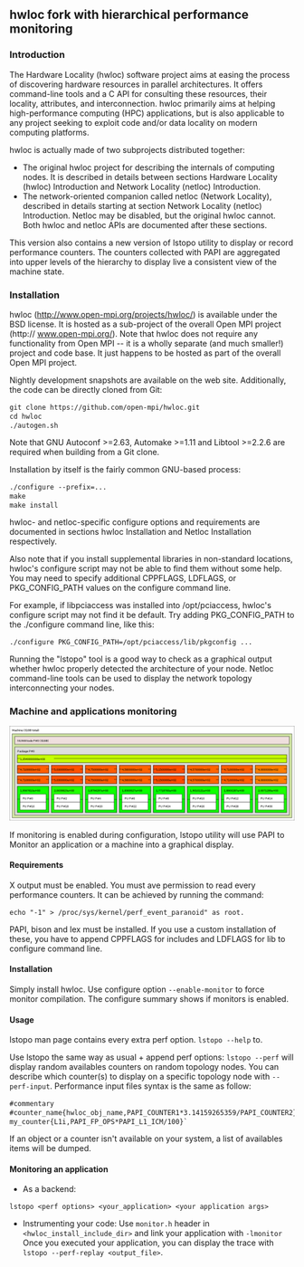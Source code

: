 ## hwloc fork with hierarchical performance monitoring
### Introduction

The Hardware Locality (hwloc) software project aims at easing the process of
discovering hardware resources in parallel architectures. It offers
command-line tools and a C API for consulting these resources, their locality,
attributes, and interconnection. hwloc primarily aims at helping
high-performance computing (HPC) applications, but is also applicable to any
project seeking to exploit code and/or data locality on modern computing
platforms.

hwloc is actually made of two subprojects distributed together:

  * The original hwloc project for describing the internals of computing nodes.
 It is described in details between sections Hardware Locality (hwloc)
 Introduction and Network Locality (netloc) Introduction.
  * The network-oriented companion called netloc (Network Locality), described
 in details starting at section Network Locality (netloc) Introduction.
 Netloc may be disabled, but the original hwloc cannot. Both hwloc and
 netloc APIs are documented after these sections.

This version also contains a new version of lstopo utility to display or record performance counters.
The counters collected with PAPI are aggregated into upper levels of the hierarchy to display live a consistent view of the machine state.

### Installation

hwloc (http://www.open-mpi.org/projects/hwloc/) is available under the BSD
license. It is hosted as a sub-project of the overall Open MPI project (http://
www.open-mpi.org/). Note that hwloc does not require any functionality from
Open MPI -- it is a wholly separate (and much smaller!) project and code base.
It just happens to be hosted as part of the overall Open MPI project.

Nightly development snapshots are available on the web site. Additionally, the
code can be directly cloned from Git:

```
git clone https://github.com/open-mpi/hwloc.git
cd hwloc
./autogen.sh
```

Note that GNU Autoconf >=2.63, Automake >=1.11 and Libtool >=2.2.6 are required
when building from a Git clone.

Installation by itself is the fairly common GNU-based process:

```
./configure --prefix=...
make
make install
```

hwloc- and netloc-specific configure options and requirements are documented in
sections hwloc Installation and Netloc Installation respectively.

Also note that if you install supplemental libraries in non-standard locations,
hwloc's configure script may not be able to find them without some help. You
may need to specify additional CPPFLAGS, LDFLAGS, or PKG_CONFIG_PATH values on
the configure command line.

For example, if libpciaccess was installed into /opt/pciaccess, hwloc's
configure script may not find it be default. Try adding PKG_CONFIG_PATH to the
./configure command line, like this:

```
./configure PKG_CONFIG_PATH=/opt/pciaccess/lib/pkgconfig ...
```

Running the "lstopo" tool is a good way to check as a graphical output whether
hwloc properly detected the architecture of your node. Netloc command-line
tools can be used to display the network topology interconnecting your nodes.


### Machine and applications monitoring

![Current machine state](https://github.com/NicolasDenoyelle/dynamic_lstopo/blob/monitor/E5-2650.png)

If monitoring is enabled during configuration, lstopo utility will use PAPI to Monitor an application or a machine into a graphical display.

#### Requirements

X output must be enabled.
You must ave permission to read every performance counters. It can be achieved by running the command: 
```
echo "-1" > /proc/sys/kernel/perf_event_paranoid" as root.
```
PAPI, bison and lex must be installed.
If you use a custom installation of these, you have to append CPPFLAGS for includes and LDFLAGS for lib to configure command line.

#### Installation
	
Simply install hwloc.
Use configure option `--enable-monitor` to force monitor compilation.
The configure summary shows if monitors is enabled.

#### Usage
        
lstopo man page contains every extra perf option.
`lstopo --help` to. 

Use lstopo the same way as usual + append perf options:
`lstopo --perf` will display random availables counters on random topology nodes.
You can describe which counter(s) to display on a specific topology node with `--perf-input`.
Performance input files syntax is the same as follow:

```
#commentary
#counter_name{hwloc_obj_name,PAPI_COUNTER1*3.14159265359/PAPI_COUNTER2}`
my_counter{L1i,PAPI_FP_OPS*PAPI_L1_ICM/100}`
```

If an object or a counter isn't available on your system, a list of 
availables items will be dumped.

#### Monitoring an application

* As a backend:
```
lstopo <perf options> <your_application> <your application args>
```

* Instrumenting your code:
Use `monitor.h` header in `<hwloc_install_include_dir>` and link your application  with `-lmonitor`
Once you executed your application, you can display the trace with `lstopo --perf-replay <output_file>`.

